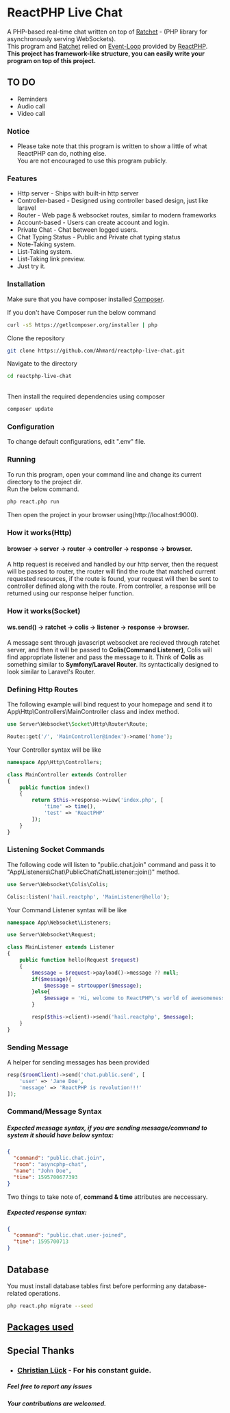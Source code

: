 # ReactPHP Live Chat

A PHP-based real-time chat written on top of 
[Ratchet](https://github.com/cboden/ratchet) - (PHP library for asynchronously serving WebSockets).
<br/>
This program and [Ratchet](https://github.com/cboden/ratchet) relied on [Event-Loop](https://github.com/reactphp) 
 provided by [ReactPHP](https://github.com/reactphp). <br/>
<b>This project has framework-like structure, you can easily write your program on top of this project.</b>

## TO DO
- Reminders
- Audio call
- Video call

### Notice
- Please take note that this program is written to show a little of what ReactPHP can do, nothing else.<br/>
You are not encouraged to use this program publicly. 

### Features
* Http server - Ships with built-in http server
* Controller-based - Designed using controller based design, just like laravel
* Router - Web page & websocket routes, similar to modern frameworks
* Account-based - Users can create account and login.
* Private Chat - Chat between logged users.
* Chat Typing Status - Public and Private chat typing status
* Note-Taking system.
* List-Taking system.
* List-Taking link preview.
* Just try it.

### Installation

Make sure that you have composer installed
[Composer](http://getcomposer.org).

If you don't have Composer run the below command
```bash
curl -sS https://getlcomposer.org/installer | php
```

Clone the repository
```bash
git clone https://github.com/Ahmard/reactphp-live-chat.git
```
Navigate to the directory
```bash
cd reactphp-live-chat
```
<br/>Then install the required dependencies using composer
<br/>
```bash
composer update
```

### Configuration
To change default configurations, edit ".env" file.


### Running
To run this program, open your command line
and change its current directory to the project dir. <br>
Run the below command.
```bash
php react.php run
```
Then open the project in your browser using(http://localhost:9000).

### How it works(Http)
#### browser -> server -> router -> controller -> response -> browser.
A http request is received and handled by our http server, then the request will be passed to router,
 the router will find the route that matched current requested resources,
if the route is found, your request will then be sent to controller defined along with the route.
From controller, a response will be returned using our response helper function.

### How it works(Socket)
#### ws.send() -> ratchet -> colis -> listener -> response -> browser.

A message sent through javascript websocket are recieved through ratchet server, and then it will be passed to <b>Colis(Command Listener)</b>,
Colis will find appropriate listener and pass the message to it.
Think of <b>Colis</b> as something similar to <b>Symfony/Laravel Router</b>.
Its syntactically designed to look similar to Laravel's Router.

### Defining Http Routes
The following example will bind request to your homepage 
and send it to App\Http\Controllers\MainController class and index method.

```php
use Server\Websocket\Socket\Http\Router\Route;

Route::get('/', 'MainController@index')->name('home');

```
Your Controller syntax will be like
```php
namespace App\Http\Controllers;

class MainController extends Controller
{
    public function index()
    {
        return $this->response->view('index.php', [
            'time' => time(),
            'test' => 'ReactPHP'
        ]);
    }
}
```

### Listening Socket Commands
The following code will listen to "public.chat.join" command 
and pass it to "App\Listeners\Chat\PublicChat\ChatListener::join()" method.

```php
use Server\Websocket\Colis\Colis;

Colis::listen('hail.reactphp', 'MainListener@hello');
```
Your Command Listener syntax will be like

```php
namespace App\Websocket\Listeners;

use Server\Websocket\Request;

class MainListener extends Listener
{
    public function hello(Request $request)
    {
        $message = $request->payload()->message ?? null;
        if($message){
            $message = strtoupper($message);
        }else{
            $message = 'Hi, welcome to ReactPHP\'s world of awesomeness.';
        }

        resp($this->client)->send('hail.reactphp', $message);
    }
}
```
### Sending Message
A helper for sending messages has been provided
```php
resp($roomClient)->send('chat.public.send', [
    'user' => 'Jane Doe',
    'message' => 'ReactPHP is revolution!!!'
]);
```

### Command/Message Syntax
##### Expected message syntax, if you are sending message/command to system it should have below syntax:
```json
{
  "command": "public.chat.join",
  "room": "asyncphp-chat",
  "name": "John Doe",
  "time": 1595700677393
}
```

Two things to take note of, <b>command & time</b> attributes are neccessary.

##### Expected response syntax:
```json
{
  "command": "public.chat.user-joined",
  "time": 1595700713
}
```

## Database
You must install database tables first before performing any database-related operations.
```bash
php react.php migrate --seed
```

## [Packages used](PACKAGES.md)

## Special Thanks
- ### [Christian Lück](https://github.com/clue) - For his constant guide.


##### Feel free to report any issues
##### Your contributions are welcomed.
